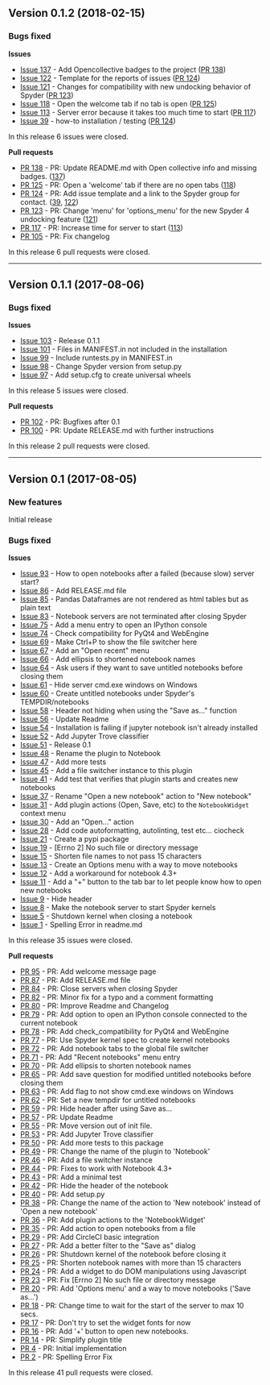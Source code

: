 ## Version 0.1.2 (2018-02-15)

### Bugs fixed

**Issues**

* [Issue 137](https://github.com/spyder-ide/spyder-notebook/issues/137) - Add Opencollective badges to the project ([PR 138](https://github.com/spyder-ide/spyder-notebook/pull/138))
* [Issue 122](https://github.com/spyder-ide/spyder-notebook/issues/122) - Template for the reports of issues ([PR 124](https://github.com/spyder-ide/spyder-notebook/pull/124))
* [Issue 121](https://github.com/spyder-ide/spyder-notebook/issues/121) - Changes for compatibility with new undocking behavior of Spyder ([PR 123](https://github.com/spyder-ide/spyder-notebook/pull/123))
* [Issue 118](https://github.com/spyder-ide/spyder-notebook/issues/118) - Open the welcome tab if no tab is open ([PR 125](https://github.com/spyder-ide/spyder-notebook/pull/125))
* [Issue 113](https://github.com/spyder-ide/spyder-notebook/issues/113) - Server error because it takes too much time to start ([PR 117](https://github.com/spyder-ide/spyder-notebook/pull/117))
* [Issue 39](https://github.com/spyder-ide/spyder-notebook/issues/39) - how-to installation / testing ([PR 124](https://github.com/spyder-ide/spyder-notebook/pull/124))

In this release 6 issues were closed.

**Pull requests**

* [PR 138](https://github.com/spyder-ide/spyder-notebook/pull/138) - PR: Update README.md with Open collective info and missing badges. ([137](https://github.com/spyder-ide/spyder-notebook/issues/137))
* [PR 125](https://github.com/spyder-ide/spyder-notebook/pull/125) - PR: Open a 'welcome' tab if there are no open tabs ([118](https://github.com/spyder-ide/spyder-notebook/issues/118))
* [PR 124](https://github.com/spyder-ide/spyder-notebook/pull/124) - PR: Add issue template and a link to the Spyder group for contact. ([39](https://github.com/spyder-ide/spyder-notebook/issues/39), [122](https://github.com/spyder-ide/spyder-notebook/issues/122))
* [PR 123](https://github.com/spyder-ide/spyder-notebook/pull/123) - PR: Change 'menu' for 'options_menu' for the new Spyder 4 undocking feature ([121](https://github.com/spyder-ide/spyder-notebook/issues/121))
* [PR 117](https://github.com/spyder-ide/spyder-notebook/pull/117) - PR: Increase time for server to start ([113](https://github.com/spyder-ide/spyder-notebook/issues/113))
* [PR 105](https://github.com/spyder-ide/spyder-notebook/pull/105) - PR: Fix changelog

In this release 6 pull requests were closed.

---

## Version 0.1.1 (2017-08-06)

### Bugs fixed

**Issues**

* [Issue 103](https://github.com/spyder-ide/spyder-notebook/issues/103) - Release 0.1.1
* [Issue 101](https://github.com/spyder-ide/spyder-notebook/issues/101) - Files in MANIFEST.in not included in the installation
* [Issue 99](https://github.com/spyder-ide/spyder-notebook/issues/99) - Include runtests.py in MANIFEST.in
* [Issue 98](https://github.com/spyder-ide/spyder-notebook/issues/98) - Change Spyder version from setup.py
* [Issue 97](https://github.com/spyder-ide/spyder-notebook/issues/97) - Add setup.cfg to create universal wheels

In this release 5 issues were closed.

**Pull requests**

* [PR 102](https://github.com/spyder-ide/spyder-notebook/pull/102) - PR: Bugfixes after 0.1
* [PR 100](https://github.com/spyder-ide/spyder-notebook/pull/100) - PR: Update RELEASE.md with further instructions

In this release 2 pull requests were closed.

---

## Version 0.1 (2017-08-05)

### New features

Initial release

### Bugs fixed

**Issues**

* [Issue 93](https://github.com/spyder-ide/spyder-notebook/issues/93) - How to open notebooks after a failed (because slow) server start?
* [Issue 86](https://github.com/spyder-ide/spyder-notebook/issues/86) - Add RELEASE.md file
* [Issue 85](https://github.com/spyder-ide/spyder-notebook/issues/85) - Pandas Dataframes are not rendered as html tables but as plain text
* [Issue 83](https://github.com/spyder-ide/spyder-notebook/issues/83) - Notebook servers are not terminated after closing Spyder
* [Issue 75](https://github.com/spyder-ide/spyder-notebook/issues/75) - Add a menu entry to open an IPython console
* [Issue 74](https://github.com/spyder-ide/spyder-notebook/issues/74) - Check compatibility for PyQt4 and WebEngine
* [Issue 69](https://github.com/spyder-ide/spyder-notebook/issues/69) - Make Ctrl+P to show the file switcher here
* [Issue 67](https://github.com/spyder-ide/spyder-notebook/issues/67) - Add an "Open recent" menu
* [Issue 66](https://github.com/spyder-ide/spyder-notebook/issues/66) - Add ellipsis to shortened notebook names
* [Issue 64](https://github.com/spyder-ide/spyder-notebook/issues/64) - Ask users if they want to save untitled notebooks before closing them
* [Issue 61](https://github.com/spyder-ide/spyder-notebook/issues/61) - Hide server cmd.exe windows on Windows
* [Issue 60](https://github.com/spyder-ide/spyder-notebook/issues/60) - Create untitled notebooks under Spyder's TEMPDIR/notebooks
* [Issue 58](https://github.com/spyder-ide/spyder-notebook/issues/58) - Header not hiding when using the "Save as..." function
* [Issue 56](https://github.com/spyder-ide/spyder-notebook/issues/56) - Update Readme
* [Issue 54](https://github.com/spyder-ide/spyder-notebook/issues/54) - Installation is failing if jupyter notebook isn't already installed
* [Issue 52](https://github.com/spyder-ide/spyder-notebook/issues/52) - Add Jupyter Trove classifier
* [Issue 51](https://github.com/spyder-ide/spyder-notebook/issues/51) - Release 0.1
* [Issue 48](https://github.com/spyder-ide/spyder-notebook/issues/48) - Rename the plugin to Notebook
* [Issue 47](https://github.com/spyder-ide/spyder-notebook/issues/47) - Add more tests
* [Issue 45](https://github.com/spyder-ide/spyder-notebook/issues/45) - Add a file switcher instance to this plugin
* [Issue 41](https://github.com/spyder-ide/spyder-notebook/issues/41) - Add test that verifies that plugin starts and creates new notebooks
* [Issue 37](https://github.com/spyder-ide/spyder-notebook/issues/37) - Rename "Open a new notebook" action to "New notebook"
* [Issue 31](https://github.com/spyder-ide/spyder-notebook/issues/31) - Add plugin actions (Open, Save, etc) to the `NotebookWidget` context menu
* [Issue 30](https://github.com/spyder-ide/spyder-notebook/issues/30) - Add an "Open..." action
* [Issue 28](https://github.com/spyder-ide/spyder-notebook/issues/28) - Add code autoformatting, autolinting, test etc... ciocheck
* [Issue 21](https://github.com/spyder-ide/spyder-notebook/issues/21) - Create a pypi package
* [Issue 19](https://github.com/spyder-ide/spyder-notebook/issues/19) - [Errno 2] No such file or directory message
* [Issue 15](https://github.com/spyder-ide/spyder-notebook/issues/15) - Shorten file names to not pass 15 characters
* [Issue 13](https://github.com/spyder-ide/spyder-notebook/issues/13) - Create an Options menu with a way to move notebooks
* [Issue 12](https://github.com/spyder-ide/spyder-notebook/issues/12) - Add a workaround for notebook 4.3+
* [Issue 11](https://github.com/spyder-ide/spyder-notebook/issues/11) - Add a "+" button to the tab bar to let people know how to open new notebooks
* [Issue 9](https://github.com/spyder-ide/spyder-notebook/issues/9) - Hide header
* [Issue 8](https://github.com/spyder-ide/spyder-notebook/issues/8) - Make the notebook server to start Spyder kernels
* [Issue 5](https://github.com/spyder-ide/spyder-notebook/issues/5) - Shutdown kernel when closing a notebook
* [Issue 1](https://github.com/spyder-ide/spyder-notebook/issues/1) - Spelling Error in readme.md

In this release 35 issues were closed.

**Pull requests**

* [PR 95](https://github.com/spyder-ide/spyder-notebook/pull/95) - PR: Add welcome message page
* [PR 87](https://github.com/spyder-ide/spyder-notebook/pull/87) - PR: Add RELEASE.md file
* [PR 84](https://github.com/spyder-ide/spyder-notebook/pull/84) - PR: Close servers when closing Spyder
* [PR 82](https://github.com/spyder-ide/spyder-notebook/pull/82) - PR: Minor fix for a typo and a comment formatting
* [PR 80](https://github.com/spyder-ide/spyder-notebook/pull/80) - PR: Improve Readme and Changelog
* [PR 79](https://github.com/spyder-ide/spyder-notebook/pull/79) - PR: Add option to open an IPython console connected to the current notebook
* [PR 78](https://github.com/spyder-ide/spyder-notebook/pull/78) - PR: Add check_compatibility for PyQt4 and WebEngine
* [PR 77](https://github.com/spyder-ide/spyder-notebook/pull/77) - PR: Use Spyder kernel spec to create kernel notebooks
* [PR 72](https://github.com/spyder-ide/spyder-notebook/pull/72) - PR: Add notebook tabs to the global file switcher
* [PR 71](https://github.com/spyder-ide/spyder-notebook/pull/71) - PR: Add "Recent notebooks" menu entry
* [PR 70](https://github.com/spyder-ide/spyder-notebook/pull/70) - PR: Add ellipsis to shorten notebook names
* [PR 65](https://github.com/spyder-ide/spyder-notebook/pull/65) - PR: Add save question for modified untitled notebooks before closing them
* [PR 63](https://github.com/spyder-ide/spyder-notebook/pull/63) - PR: Add flag to not show cmd.exe windows on Windows
* [PR 62](https://github.com/spyder-ide/spyder-notebook/pull/62) - PR: Set a new tempdir for untitled notebooks
* [PR 59](https://github.com/spyder-ide/spyder-notebook/pull/59) - PR: Hide header after using Save as...
* [PR 57](https://github.com/spyder-ide/spyder-notebook/pull/57) - PR: Update Readme
* [PR 55](https://github.com/spyder-ide/spyder-notebook/pull/55) - PR: Move version out of init file.
* [PR 53](https://github.com/spyder-ide/spyder-notebook/pull/53) - PR: Add Jupyter Trove classifier
* [PR 50](https://github.com/spyder-ide/spyder-notebook/pull/50) - PR: Add more tests to this package
* [PR 49](https://github.com/spyder-ide/spyder-notebook/pull/49) - PR: Change the name of the plugin to 'Notebook'
* [PR 46](https://github.com/spyder-ide/spyder-notebook/pull/46) - PR: Add a file switcher instance
* [PR 44](https://github.com/spyder-ide/spyder-notebook/pull/44) - PR: Fixes to work with Notebook 4.3+
* [PR 43](https://github.com/spyder-ide/spyder-notebook/pull/43) - PR: Add a minimal test
* [PR 42](https://github.com/spyder-ide/spyder-notebook/pull/42) - PR: Hide the header of the notebook
* [PR 40](https://github.com/spyder-ide/spyder-notebook/pull/40) - PR: Add setup.py
* [PR 38](https://github.com/spyder-ide/spyder-notebook/pull/38) - PR: Change the name of the action to 'New notebook' instead of 'Open a new notebook'
* [PR 36](https://github.com/spyder-ide/spyder-notebook/pull/36) - PR: Add plugin actions to the 'NotebookWidget'
* [PR 35](https://github.com/spyder-ide/spyder-notebook/pull/35) - PR: Add action to open notebooks from a file
* [PR 29](https://github.com/spyder-ide/spyder-notebook/pull/29) - PR: Add CircleCI basic integration
* [PR 27](https://github.com/spyder-ide/spyder-notebook/pull/27) - PR: Add a better filter to the "Save as" dialog
* [PR 26](https://github.com/spyder-ide/spyder-notebook/pull/26) - PR: Shutdown kernel of the notebook before closing it
* [PR 25](https://github.com/spyder-ide/spyder-notebook/pull/25) - PR: Shorten notebook names with more than 15 characters
* [PR 24](https://github.com/spyder-ide/spyder-notebook/pull/24) - PR: Add a widget to do DOM manipulations using Javascript
* [PR 23](https://github.com/spyder-ide/spyder-notebook/pull/23) - PR: Fix [Errno 2] No such file or directory message
* [PR 20](https://github.com/spyder-ide/spyder-notebook/pull/20) - PR: Add 'Options menu' and a way to move notebooks ('Save as…')
* [PR 18](https://github.com/spyder-ide/spyder-notebook/pull/18) - PR: Change time to wait for the start of the server to max 10 secs.
* [PR 17](https://github.com/spyder-ide/spyder-notebook/pull/17) - PR: Don't try to set the widget fonts for now
* [PR 16](https://github.com/spyder-ide/spyder-notebook/pull/16) - PR: Add '+' button to open new notebooks.
* [PR 14](https://github.com/spyder-ide/spyder-notebook/pull/14) - PR: Simplify plugin title
* [PR 4](https://github.com/spyder-ide/spyder-notebook/pull/4) - PR: Initial implementation
* [PR 2](https://github.com/spyder-ide/spyder-notebook/pull/2) - PR: Spelling Error Fix

In this release 41 pull requests were closed.
